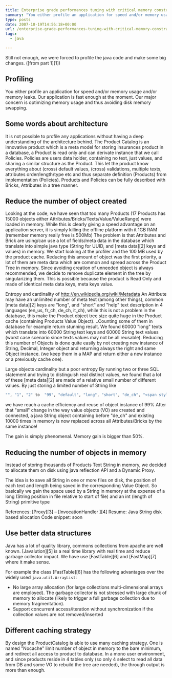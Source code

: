 ```yaml
---
title: Enterprise grade performances tuning with critical memory constraints (part 2)
summary: "You either profile an application for speed and/or memory usage and/or memory leaks. Our application is fast enough at the moment. Our major concern is optimizing memory usage and thus avoiding disk memory swapping."
type: posts
date: 2007-10-19T14:56:18+00:00
url: /enterprise-grade-performances-tuning-with-critical-memory-constraints-part-2/
tags:
  - java

---
```

Still not enough, we were forced to profile the java code and make some big changes. ([from part 1][1])

## Profiling

You either profile an application for speed and/or memory usage and/or memory leaks. Our application is fast enough at the moment. Our major concern is optimizing memory usage and thus avoiding disk memory swapping.

## Some words about architecture

It is not possible to profile any applications without having a deep understanding of the architecture behind. The Product Catalog is an innovative product which is a meta model for storing insurances product in a database, a Product is read only and  can derivate instance that we call Policies. Policies are users data holder, containing no text, just values, and sharing a similar structure as the Product. This let the product know everything about (cross) default values, (cross) validations,  multiple texts, attributes order/length/type etc and thus separate definition (Products) from implementation (Policies). Products and Policies can be fully described  with Bricks, Attributes in a tree manner.

## Reduce the number of object created

Looking at the code, we have seen that too many Products (17 Products has 15000 objects either Attributes/Bricks/Texts/Value/ValueRange) were loaded in memory. While this is clearly giving a speed advantage on an application server, it is simply killing the offline platform with it 1GB RAM (remember memory really free is 500Mb)
The problem is that Attributes and Brick are using/can use  a lot of fields/meta data in the database which translate into simple java type (String for UUID, and [meta data][2] keys and values) in  memory. We start looking at the profiler and the 100 MB used by the product cache.
Reducing this amount of object was the first priority, a lot of them are meta data which are common and spread across the Product Tree in memory. Since avoiding creation of unneeded object is always recommended, we decide to remove duplicate element in the tree by singularizing them. This is possible because the product is Read Only and made of identical meta data keys, meta keys value.

Entropy and cardinality of http://en.wikipedia.org/wiki/Metadata
An Attribute may have an unlimited number of meta text (among other things), common [meta data][2] keys are  "long", and "short" and "help" text description in 4 languages (en\_us, fr\_ch, de\_ch, it\_ch), while this is not a problem in the database, this make the Product  object tree size quite huge  in the Product cache (containing Products Value Object). ..Counting some of them in database for example return stunning result.
We found 60000 "long" texts which translate into 60000 String text keys and 60000 String text values (worst case scenario since texts values may not be all reusable). Reducing this number of Objects is done quite easily by not creating new instance of  String, Decimal, Integer object and returning always the right and same Object instance. (we keep them in a MAP and return either a new instance or a previously cache one).

Large objects cardinality  but a poor entropy By running two or three SQL statement and trying to distinguish real distinct values, we found that a lot of these [meta data][2] are made of a relative small number of different values. By just storing a limited number of String like 

```bash
"", "1", "2" to  "99", "default", "long", "short", "de_ch", "<span style="font-family: monospace">fr_ch"
```

 we have reach a cache efficiency and reuse of object instance of 99% After that "small" change in the way value objects (VO) are created and connected, a java String object containing before "de_ch" and existing 10000 times in memory is now replaced across all  Attributes/Bricks by the same instance!

 The gain is simply phenomenal. Memory gain is bigger than 50%.

## Reducing the number of objects in memory

Instead of storing thousands of Products Text String in memory,  we decided to allocate them on disk using  java reflection API and a Dynamic Proxy.

The idea is to save all String in one or more files on disk, the position of each text and length being saved in the corresponding Value Object. So basically we gain the space used by a String in memory  at the expense of a long (String position in file relative to start of file) and an  int (length of String) primitive type

References:  [Proxy][3]  &#8211; [InvocationHandler
][4] Resume: Java String disk based allocation
Code snippet: soon

## Use better data structures

Java has a lot of  quality library, commons collections from apache are well known. [Javalution][5] is a real time library with real time and reduce garbage collector impact. We have use [FastTable][6] and [FastMap][7] where it make sense.

For example the class [FastTable][6] has the following advantages over the widely used `java.util.ArrayList`:

* No large array allocation (for large collections multi-dimensional arrays are employed). The garbage collector is not stressed with large chunk of memory to allocate (likely to trigger a full garbage collection due to memory fragmentation).
* Support concurrent access/iteration without synchronization if the collection values are not removed/inserted

## Different caching strategy

By design the ProductCatalog is able to use many caching strategy. One is named "Nocache" limit number of object in memory to the bare minimum, and redirect all access to product to database. In a mono user environment, and since products reside in 4 tables only (so only 4 select to read all data from DB and some VO to rebuild the tree are needed), the through output is more than enough.